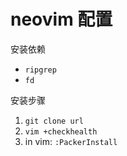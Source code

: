 # neovim 配置

安装依赖

- `ripgrep`
- `fd`

安装步骤

1. `git clone url`
2. `vim +checkhealth`
3. in vim: `:PackerInstall`
